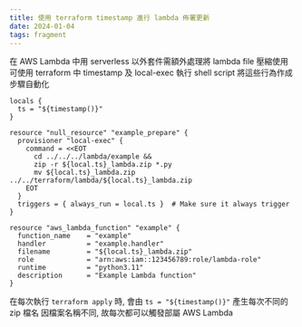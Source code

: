 ```yaml
---
title: 使用 terraform timestamp 進行 lambda 佈署更新
date: 2024-01-04
tags: fragment
---
```


在 AWS Lambda 中用 serverless 以外套件需額外處理將 lambda file 壓縮使用
可使用 terraform 中 timestamp 及 local-exec 執行 shell script 將這些行為作成步驟自動化

```
locals {
  ts = "${timestamp()}"
}

resource "null_resource" "example_prepare" {
  provisioner "local-exec" {
    command = <<EOT
      cd ../../../lambda/example &&
      zip -r ${local.ts}_lambda.zip *.py
      mv ${local.ts}_lambda.zip ../../terraform/lambda/${local.ts}_lambda.zip
    EOT
  }
  triggers = { always_run = local.ts }  # Make sure it always trigger
}

resource "aws_lambda_function" "example" {
  function_name    = "example"
  handler          = "example.handler"
  filename         = "${local.ts}_lambda.zip"
  role             = "arn:aws:iam::123456789:role/lambda-role"
  runtime          = "python3.11"
  description      = "Example Lambda function"
}
```

在每次執行 `terraform apply` 時, 會由 `ts = "${timestamp()}"` 產生每次不同的 zip 檔名
因檔案名稱不同, 故每次都可以觸發部屬 AWS Lambda
